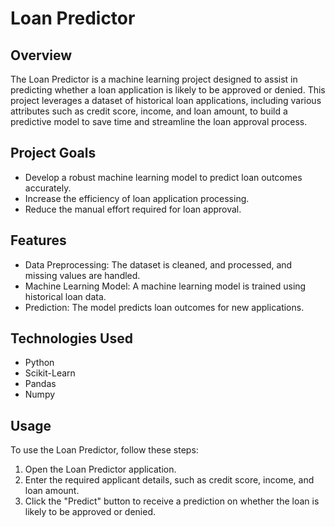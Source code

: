 # Loan Predictor

## Overview

The Loan Predictor is a machine learning project designed to assist in predicting whether a loan application is likely to be approved or denied. This project leverages a dataset of historical loan applications, including various attributes such as credit score, income, and loan amount, to build a predictive model to save time and streamline the loan approval process.

## Project Goals

- Develop a robust machine learning model to predict loan outcomes accurately.
- Increase the efficiency of loan application processing.
- Reduce the manual effort required for loan approval.

## Features

- Data Preprocessing: The dataset is cleaned, and processed, and missing values are handled.
- Machine Learning Model: A machine learning model is trained using historical loan data.
- Prediction: The model predicts loan outcomes for new applications.

## Technologies Used

- Python
- Scikit-Learn
- Pandas
- Numpy

## Usage

To use the Loan Predictor, follow these steps:

1. Open the Loan Predictor application.
2. Enter the required applicant details, such as credit score, income, and loan amount.
3. Click the "Predict" button to receive a prediction on whether the loan is likely to be approved or denied.





